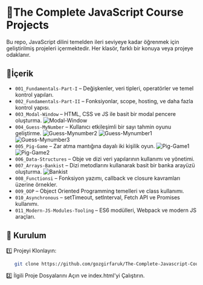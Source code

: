 
# 📝The Complete JavaScript Course Projects

Bu repo, JavaScript dilini temelden ileri seviyeye kadar öğrenmek için geliştirilmiş projeleri içermektedir. Her klasör, farklı bir konuya veya projeye odaklanır.

## 🚀İçerik

- `001_Fundamentals-Part-I` – Değişkenler, veri tipleri, operatörler ve temel kontrol yapıları.
- `002_Fundamentals-Part-II` – Fonksiyonlar, scope, hosting, ve daha fazla kontrol yapısı.
- `003_Modal-Window` – HTML, CSS ve JS ile basit bir modal pencere oluşturma.
 ![Modal-Window](https://github.com/user-attachments/assets/3bc6e88b-6492-46d2-80e5-8ea7ed7b745b)
- `004_Guess-MyNumber` – Kullanıcı etkileşimli bir sayı tahmin oyunu geliştirme.
 ![Guess-Mynumber2](https://github.com/user-attachments/assets/f680e5dd-ce5a-4117-84a1-a6729e0fd7e7)
 ![Guess-Mynumber1](https://github.com/user-attachments/assets/51a8630f-734e-4479-b155-8d20e62e6bad)
 ![Guess-Mynumber3](https://github.com/user-attachments/assets/cccd7d62-dcf5-45d0-bc63-c3eab8726d5e)
- `005_Pig-Game` – Zar atma mantığına dayalı iki kişilik oyun.
 ![Pig-Game1](https://github.com/user-attachments/assets/84a66bf5-59d4-4488-8b06-97289da7ab89)
 ![Pig-Game2](https://github.com/user-attachments/assets/9fe8ecc3-ebce-444d-94e0-1688d1e53795)
- `006_Data-Structures` – Obje ve dizi veri yapılarının kullanımı ve yönetimi.
- `007_Arrays-Bankist` – Dizi metodlarını kullanarak basit bir banka arayüzü oluşturma.
 ![Bankist](https://github.com/user-attachments/assets/14dbce9d-c5e0-4249-9dc1-a10033857499)
- `008_Functionsi` – Fonksiyon yazımı, callback ve closure kavramları üzerine örnekler.
- `009_OOP` – Object Oriented Programming temelleri ve class kullanımı.
- `010_Asynchronous` – setTimeout, setInterval, Fetch API ve Promises kullanımı.
- `011_Modern-JS-Modules-Tooling` – ES6 modülleri, Webpack ve modern JS araçları.

## 📂 Kurulum

 1️⃣ Projeyi Klonlayın:
```bash
   git clone https://github.com/gozgirfaruk/The-Complete-Javascript-Course.git
```
 2️⃣ İlgili Proje Dosyalarını Açın ve  index.html'yi Çalıştırın.
